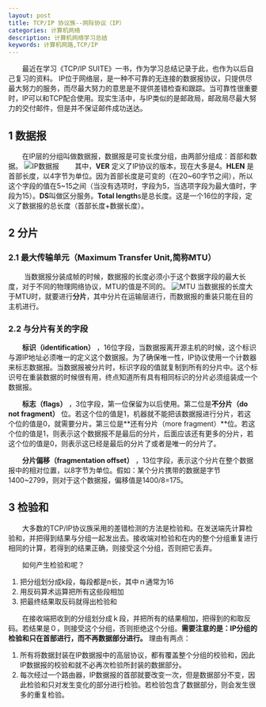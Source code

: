 ```yaml
---
layout: post
title: TCP/IP 协议族--网际协议（IP）
categories: 计算机网络
description: 计算机网络学习总结
keywords: 计算机网路,TCP/IP
---
```


　　最近在学习《TCP/IP SUITE》一书，作为学习总结记录于此，也作为以后自己复习的资料。
IP位于网络层，是一种不可靠的无连接的数据报协议，只提供尽最大努力的服务，而尽最大努力的意思是不提供差错检查和跟踪。当可靠性很重要时，IP可以和TCP配合使用。现实生活中，与IP类似的是邮政局，邮政局尽最大努力的交付邮件，但是并不保证邮件成功送达。


## 1 数据报
	
　　在IP层的分组叫做数据报，数据报是可变长度分组，由两部分组成：首部和数据。
![IP数据报](http://i.imgur.com/AVeSraa.png)
　　其中，**VER** 定义了IP协议的版本，现在大多是4。**HLEN** 是首部长度，以4字节为单位。因为首部长度是可变的（在20~60字节之间），所以这个字段的值在5~15之间（当没有选项时，字段为5，当选项字段为最大值时，字段为15）。**DS**叫做区分服务。**Total length**s是总长度。这是一个16位的字段，定义了数据报的总长度（首部长度+数据长度）。

## 2 分片

### 2.1 最大传输单元（Maximum Transfer Unit,简称MTU）
　　
当数据报分装成帧的时候，数据报的长度必须小于这个数据字段的最大长度，对于不同的物理网络协议，MTU的值是不同的。
![MTU](http://i.imgur.com/8WWj6iM.png)
当数据报的长度大于MTU时，就要进行**分片**，其中分片在运输层进行，而数据报的重装只能在目的主机进行。
### 2.2 与分片有关的字段

　　**标识（identification）** ，16位字段，当数据报离开源主机的时候，这个标识与源IP地址必须唯一的定义这个数据报。为了确保唯一性，IP协议使用一个计数器来标志数据报。当数据报被分片时，标识字段的值就复制到所有的分片中。这个标识号在重装数据的时候很有用，终点知道所有具有相同标识的分片必须组装成一个数据报。

　　**标志（flags）** ，3位字段，第一位保留为以后使用。第二位是**不分片（do not fragment）** 位。若这个位的值是1，机器就不能把该数据报进行分片，若这个位的值是0，就需要分片。第三位是**还有分片（more fragment）**位。若这个位的值是1，则表示这个数据报不是最后的分片，后面应该还有更多的分片，若这个位的值是0，则表示这已经是最后的分片了或者是唯一的分片了。

　　**分片偏移（fragmentation offset）** ，13位字段，表示这个分片在整个数据报中的相对位置，以8字节为单位。假如：某个分片携带的数据是字节1400~2799，则对于这个数据报，偏移值是1400/8=175。

## 3 检验和

　　大多数的TCP/IP协议族采用的差错检测的方法是检验和。在发送端先计算检验和，并把得到结果与分组一起发出去。接收端对检验和在内的整个分组重复进行相同的计算，若得到的结果正确，则接受这个分组，否则把它丢弃。

　　如何产生检验和呢？
    
   1. 把分组划分成k段，每段都是n长，其中ｎ通常为16
   2. 用反码算术运算把所有这些段相加
   3. 把最终结果取反码就得出检验和
   
　　在接收端把收到的分组划分成ｋ段，并把所有的结果相加，把得到的和取反码。若结果是０，则接受这个分组，否则拒绝这个分组。**需要注意的是：IP分组的检验和只在首部进行，而不再数据部分进行。** 理由有两点：

   1. 所有将数据封装在IP数据报中的高层协议，都有覆盖整个分组的校验和，因此IP数据报的校验和就不必再次检验所封装的数据部分。
   2. 每次经过一个路由器，IP数据报的首部就要改变一次，但是数据部分不变，因此检验和只对发生变化的部分进行检验。若检验包含了数据部分，则会发生很多的重复检验。 